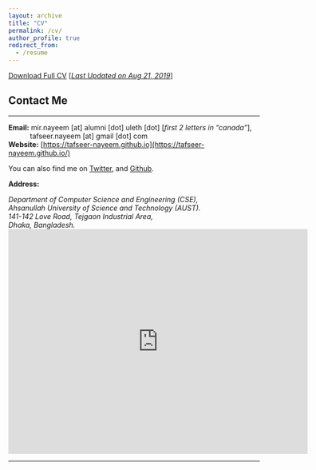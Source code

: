 ```yaml
---
layout: archive
title: "CV"
permalink: /cv/
author_profile: true
redirect_from:
  - /resume
---
```


[Download Full CV](https://tafseer-nayeem.github.io/files/resume_tafseer_August2019.pdf) [<ins>*Last Updated on Aug 21, 2019*</ins>]

## Contact Me
-------------

**Email:** mir.nayeem [at] alumni [dot] uleth [dot] [*first 2 letters in “canada”*], <br /> 
&nbsp; &nbsp; &nbsp; &nbsp; &nbsp;&nbsp; tafseer.nayeem [at] gmail [dot] com <br />
**Website:** [https://tafseer-nayeem.github.io](https://tafseer-nayeem.github.io/) <br />

You can also find me on [Twitter](https://twitter.com/mtnayeem), and [Github](https://github.com/tafseer-nayeem).

**Address:**
<address>
Department of Computer Science and Engineering (CSE), <br /> 
Ahsanullah University of Science and Technology (AUST). <br /> 
141-142 Love Road, Tejgaon Industrial Area, <br />
Dhaka, Bangladesh. <br /> 
</address> 

<iframe src="https://www.google.com/maps/embed?pb=!1m18!1m12!1m3!1d3651.5375119530972!2d90.40462791445606!3d23.76386639417981!2m3!1f0!2f0!3f0!3m2!1i1024!2i768!4f13.1!3m3!1m2!1s0x3755c77decb5f845%3A0xc2eadd2f3b867792!2sAhsanullah%20University%20of%20Science%20and%20Technology!5e0!3m2!1sen!2sus!4v1584909327199!5m2!1sen!2sus" width="600" height="450" frameborder="0" style="border:0;" allowfullscreen="" aria-hidden="false" tabindex="0"></iframe>

__________________________________________________________
